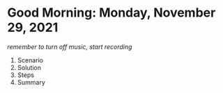# Good Morning: Monday, November 29, 2021

*remember to turn off music, start recording*

1. Scenario
2. Solution
3. Steps
4. Summary

